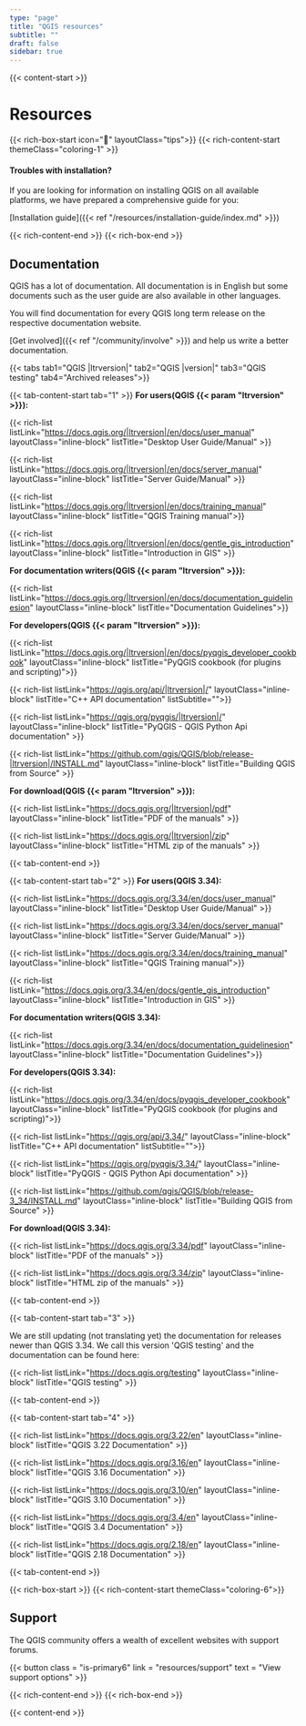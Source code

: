 ```yaml
---
type: "page"
title: "QGIS resources"
subtitle: ""
draft: false
sidebar: true
---
```


{{< content-start  >}}

# Resources 

{{< rich-box-start icon="🖖" layoutClass="tips">}}
{{< rich-content-start themeClass="coloring-1" >}}
#### Troubles with installation?
If you are looking for information on installing QGIS on all available platforms, we have prepared a comprehensive guide for you:

[Installation guide]({{< ref "/resources/installation-guide/index.md" >}}) 

{{< rich-content-end >}}
{{< rich-box-end >}}

## Documentation

QGIS has a lot of documentation. All documentation is in English but some documents such as the user guide are also available in other languages.

You will find documentation for every QGIS long term release on the respective documentation website.

[Get involved]({{< ref "/community/involve" >}}) and help us write a better documentation.

{{< tabs tab1="QGIS |ltrversion|" tab2="QGIS |version|" tab3="QGIS testing" tab4="Archived releases">}}


{{< tab-content-start tab="1" >}}
**For users(QGIS {{< param "ltrversion" >}}):**

{{< rich-list listLink="https://docs.qgis.org/|ltrversion|/en/docs/user_manual"  layoutClass="inline-block" listTitle="Desktop User Guide/Manual" >}}

{{< rich-list listLink="https://docs.qgis.org/|ltrversion|/en/docs/server_manual"  layoutClass="inline-block" listTitle="Server Guide/Manual" >}}
  
{{< rich-list listLink="https://docs.qgis.org/|ltrversion|/en/docs/training_manual"  layoutClass="inline-block" listTitle="QGIS Training manual">}}

{{< rich-list listLink="https://docs.qgis.org/|ltrversion|/en/docs/gentle_gis_introduction"  layoutClass="inline-block" listTitle="Introduction in GIS" >}}

**For documentation writers(QGIS {{< param "ltrversion" >}}):**

{{< rich-list listLink="https://docs.qgis.org/|ltrversion|/en/docs/documentation_guidelinesion"  layoutClass="inline-block" listTitle="Documentation Guidelines">}}


**For developers(QGIS {{< param "ltrversion" >}}):**

{{< rich-list listLink="https://docs.qgis.org/|ltrversion|/en/docs/pyqgis_developer_cookbook"  layoutClass="inline-block" listTitle="PyQGIS cookbook (for plugins and scripting)">}}

{{< rich-list listLink="https://qgis.org/api/|ltrversion|/"  layoutClass="inline-block" listTitle="C++ API documentation" listSubtitle="">}}

{{< rich-list listLink="https://qgis.org/pyqgis/|ltrversion|/"  layoutClass="inline-block" listTitle="PyQGIS - QGIS Python Api documentation" >}}

{{< rich-list listLink="https://github.com/qgis/QGIS/blob/release-|ltrversion|/INSTALL.md"  layoutClass="inline-block" listTitle="Building QGIS from Source" >}}

**For download(QGIS {{< param "ltrversion" >}}):**

{{< rich-list listLink="https://docs.qgis.org/|ltrversion|/pdf"  layoutClass="inline-block" listTitle="PDF of the manuals" >}}

{{< rich-list listLink="https://docs.qgis.org/|ltrversion|/zip"  layoutClass="inline-block" listTitle="HTML zip of the manuals" >}}

{{< tab-content-end >}}



{{< tab-content-start tab="2" >}}
**For users(QGIS 3.34):**

{{< rich-list listLink="https://docs.qgis.org/3.34/en/docs/user_manual"  layoutClass="inline-block" listTitle="Desktop User Guide/Manual" >}}

{{< rich-list listLink="https://docs.qgis.org/3.34/en/docs/server_manual"  layoutClass="inline-block" listTitle="Server Guide/Manual" >}}
  
{{< rich-list listLink="https://docs.qgis.org/3.34/en/docs/training_manual"  layoutClass="inline-block" listTitle="QGIS Training manual">}}

{{< rich-list listLink="https://docs.qgis.org/3.34/en/docs/gentle_gis_introduction"  layoutClass="inline-block" listTitle="Introduction in GIS" >}}

**For documentation writers(QGIS 3.34):**

{{< rich-list listLink="https://docs.qgis.org/3.34/en/docs/documentation_guidelinesion"  layoutClass="inline-block" listTitle="Documentation Guidelines">}}


**For developers(QGIS 3.34):**

{{< rich-list listLink="https://docs.qgis.org/3.34/en/docs/pyqgis_developer_cookbook"  layoutClass="inline-block" listTitle="PyQGIS cookbook (for plugins and scripting)">}}

{{< rich-list listLink="https://qgis.org/api/3.34/"  layoutClass="inline-block" listTitle="C++ API documentation" listSubtitle="">}}

{{< rich-list listLink="https://qgis.org/pyqgis/3.34/"  layoutClass="inline-block" listTitle="PyQGIS - QGIS Python Api documentation" >}}

{{< rich-list listLink="https://github.com/qgis/QGIS/blob/release-3_34/INSTALL.md"  layoutClass="inline-block" listTitle="Building QGIS from Source" >}}

**For download(QGIS 3.34):**

{{< rich-list listLink="https://docs.qgis.org/3.34/pdf"  layoutClass="inline-block" listTitle="PDF of the manuals" >}}

{{< rich-list listLink="https://docs.qgis.org/3.34/zip"  layoutClass="inline-block" listTitle="HTML zip of the manuals" >}}

{{< tab-content-end >}}

{{< tab-content-start tab="3" >}}

We are still updating (not translating yet) the documentation for releases newer than QGIS 3.34. We call this version 'QGIS testing' and the documentation can be found here: 

{{< rich-list listLink="https://docs.qgis.org/testing"  layoutClass="inline-block" listTitle="QGIS testing" >}}

{{< tab-content-end >}}

{{< tab-content-start tab="4" >}}

{{< rich-list listLink="https://docs.qgis.org/3.22/en"  layoutClass="inline-block" listTitle="QGIS 3.22 Documentation" >}}

{{< rich-list listLink="https://docs.qgis.org/3.16/en"  layoutClass="inline-block" listTitle="QGIS 3.16 Documentation" >}}

{{< rich-list listLink="https://docs.qgis.org/3.10/en"  layoutClass="inline-block" listTitle="QGIS 3.10 Documentation" >}}

{{< rich-list listLink="https://docs.qgis.org/3.4/en"  layoutClass="inline-block" listTitle="QGIS 3.4 Documentation" >}}

{{< rich-list listLink="https://docs.qgis.org/2.18/en"  layoutClass="inline-block" listTitle="QGIS 2.18 Documentation" >}}

{{< tab-content-end >}}


{{< rich-box-start >}}
{{< rich-content-start themeClass="coloring-6">}}
## Support 

The QGIS community offers a wealth of excellent websites with support forums.

{{< button class = "is-primary6" link = "resources/support" text = "View support options" >}} 

{{< rich-content-end >}}
{{< rich-box-end >}}






{{< content-end >}}

